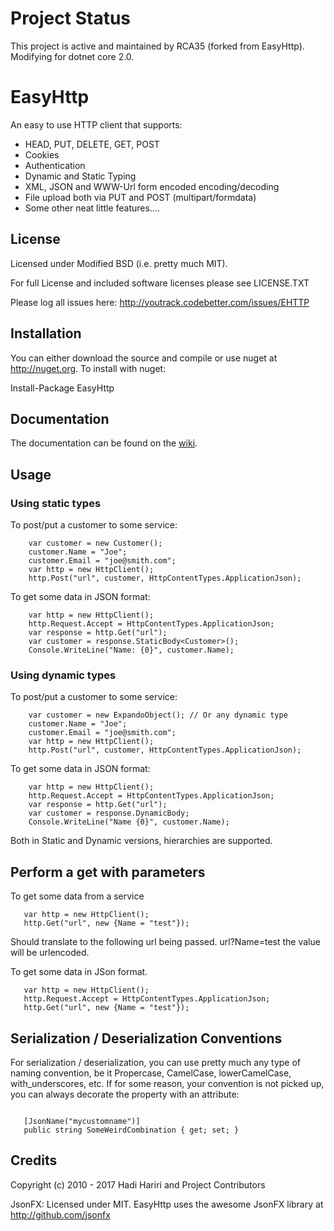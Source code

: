 # Project Status

This project is active and maintained by RCA35 (forked from EasyHttp). Modifying for dotnet core 2.0.

# EasyHttp



An easy to use HTTP client that supports:

* HEAD, PUT, DELETE, GET, POST
* Cookies
* Authentication
* Dynamic and Static Typing
* XML, JSON and WWW-Url form encoded encoding/decoding
* File upload both via PUT and POST (multipart/formdata)
* Some other neat little features....

## License

Licensed under Modified BSD (i.e. pretty much MIT). 

For full License and included software licenses please see LICENSE.TXT


Please log all issues here: http://youtrack.codebetter.com/issues/EHTTP

## Installation

You can either download the source and compile or use nuget at http://nuget.org. To install with nuget:

  Install-Package EasyHttp

## Documentation

The documentation can be found on the [wiki](https://github.com/hhariri/EasyHttp/wiki). 

## Usage

### Using static types 

To post/put a customer to  some service: 

  
```
	var customer = new Customer(); 
	customer.Name = "Joe"; 
	customer.Email = "joe@smith.com";
	var http = new HttpClient();
	http.Post("url", customer, HttpContentTypes.ApplicationJson);
```
 
To get some data in JSON format:

```
	var http = new HttpClient();
	http.Request.Accept = HttpContentTypes.ApplicationJson;
	var response = http.Get("url");
	var customer = response.StaticBody<Customer>();
	Console.WriteLine("Name: {0}", customer.Name);
```

### Using dynamic  types

To post/put a customer to  some service: 

```
	var customer = new ExpandoObject(); // Or any dynamic type
	customer.Name = "Joe";
	customer.Email = "joe@smith.com";
	var http = new HttpClient();
	http.Post("url", customer, HttpContentTypes.ApplicationJson);
```
 
To get some data in JSON format:


```
	var http = new HttpClient();
	http.Request.Accept = HttpContentTypes.ApplicationJson;
	var response = http.Get("url");
	var customer = response.DynamicBody;
	Console.WriteLine("Name {0}", customer.Name);
```

Both in Static and Dynamic versions, hierarchies are supported.

## Perform a get with parameters

To get some data from a service

 ```
	var http = new HttpClient();
	http.Get("url", new {Name = "test"});
```

Should translate to the following url being passed. url?Name=test the value will be urlencoded.

To get some data in JSon format.

 ```
	var http = new HttpClient();
	http.Request.Accept = HttpContentTypes.ApplicationJson;
	http.Get("url", new {Name = "test"});
```


## Serialization / Deserialization Conventions

For serialization / deserialization, you can use pretty much any type of naming convention, be it Propercase, CamelCase, lowerCamelCase, with_underscores, etc. If for some reason, your convention is not picked up, you can always decorate the property with an attribute:

```
 
   [JsonName("mycustomname")] 
   public string SomeWeirdCombination { get; set; }
```

## Credits

Copyright (c) 2010 - 2017 Hadi Hariri and Project Contributors

JsonFX: Licensed under MIT. EasyHttp uses the awesome JsonFX library at http://github.com/jsonfx
